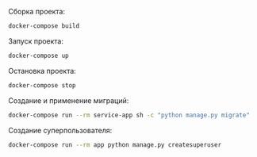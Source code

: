 Сборка проекта:
```bash
docker-compose build 
```
Запуск проекта:
```bash
docker-compose up
```
Остановка проекта:
```bash
docker-compose stop
```
Создание и применение миграций:
```bash
docker-compose run --rm service-app sh -c "python manage.py migrate"
```
Создание суперпользователя:
```bash
docker-compose run --rm app python manage.py createsuperuser
```
